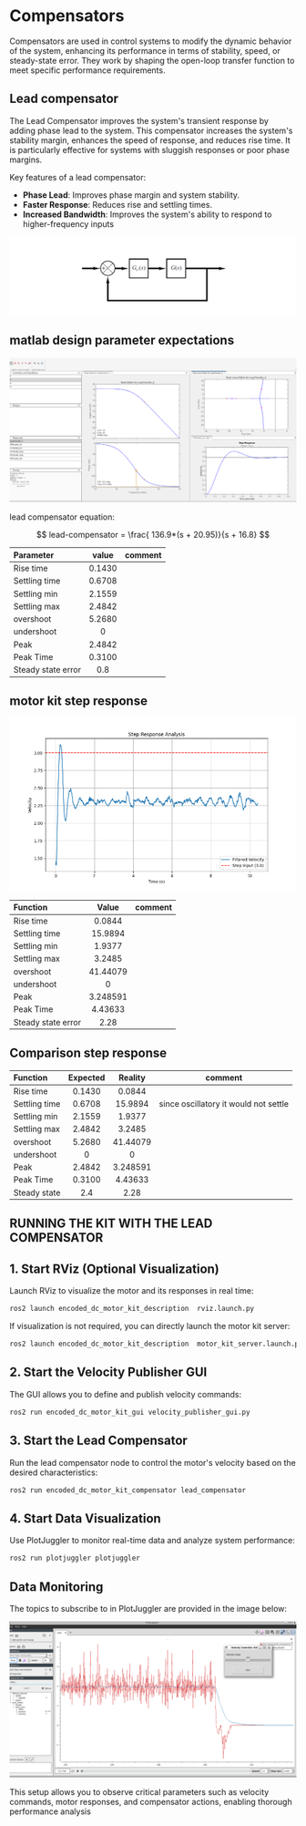 # Compensators

Compensators are used in control systems to modify the dynamic behavior of the system, enhancing its performance in terms of stability, speed, or steady-state error. They work by shaping the open-loop transfer function to meet specific performance requirements.

## Lead compensator

The Lead Compensator improves the system's transient response by adding phase lead to the system. This compensator increases the system's stability margin, enhances the speed of response, and reduces rise time. It is particularly effective for systems with sluggish responses or poor phase margins.

Key features of a lead compensator:

 - **Phase Lead**: Improves phase margin and system stability.
 - **Faster Response**: Reduces rise and settling times.
 - **Increased Bandwidth**: Improves the system's ability to respond to higher-frequency inputs

![LEAD COMPENSTOR](/encoded_dc_motor_kit_compensator/documentation/images/lead%20compensator.png)

## matlab design parameter expectations

![Matlab design](/encoded_dc_motor_kit_compensator/documentation/images/lead_compensator/matlab_design.png)


lead compensator equation:
<div align="center">

$$
lead-compensator = \frac{ 136.9*(s + 20.95)}{s + 16.8}
$$



| Parameter | value | comment |
| :-------- | :--------: | :--------: |
| Rise time | 0.1430 | |
| Settling time | 0.6708 | |
| Settling min | 2.1559 | |
| Settling max | 2.4842 | |
| overshoot | 5.2680 | |
| undershoot| 0 | |
| Peak| 2.4842 | |
| Peak Time| 0.3100 | |
| Steady state error| 0.8 | |

</div>

## motor kit step response

![Motor kit step response](/encoded_dc_motor_kit_compensator/documentation/images/lead_compensator/step_response_plot.png)

<div align="center">

| Function | Value | comment|
| :-------- | :--------: | :--------: |
| Rise time | 0.0844 | |
| Settling time | 15.9894 | |
| Settling min | 1.9377 | |
| Settling max | 3.2485 | |
| overshoot | 41.44079 | |
| undershoot| 0 | |
| Peak| 3.248591 | |
| Peak Time| 4.43633 | |
| Steady state error| 2.28 | |

</div>

## Comparison step response

<div align="center">

| Function | Expected | Reality| comment|
| :-------- | :--------: | :--------: |:--------: |
| Rise time | 0.1430 | 0.0844 | |
| Settling time | 0.6708 | 15.9894 | since oscillatory it would not settle |
| Settling min | 2.1559 | 1.9377 | |
| Settling max | 2.4842 | 3.2485 | |
| overshoot | 5.2680 | 41.44079 | |
| undershoot| 0 | 0 | |
| Peak| 2.4842 | 3.248591 | |
| Peak Time| 0.3100 | 4.43633 | |
| Steady state| 2.4 | 2.28 | |

</div>

## RUNNING THE KIT WITH THE LEAD COMPENSATOR

## 1. Start RViz (Optional Visualization)

Launch RViz to visualize the motor and its responses in real time:

```bash
ros2 launch encoded_dc_motor_kit_description  rviz.launch.py
```

If visualization is not required, you can directly launch the motor kit server:

```bash
ros2 launch encoded_dc_motor_kit_description  motor_kit_server.launch.py
```

## 2. Start the Velocity Publisher GUI

The GUI allows you to define and publish velocity commands:

```bash
ros2 run encoded_dc_motor_kit_gui velocity_publisher_gui.py
```

## 3. Start the Lead Compensator

Run the lead compensator node to control the motor's velocity based on the desired characteristics:

```bash
ros2 run encoded_dc_motor_kit_compensator lead_compensator
```

## 4. Start Data Visualization

Use PlotJuggler to monitor real-time data and analyze system performance:

```bash
ros2 run plotjuggler plotjuggler
```

## Data Monitoring
The topics to subscribe to in PlotJuggler are provided in the image below:

![PLOT JUGGLER IMAGE](/encoded_dc_motor_kit_compensator/documentation/images/velocity_publisher.png)

This setup allows you to observe critical parameters such as velocity commands, motor responses, and compensator actions, enabling thorough performance analysis
